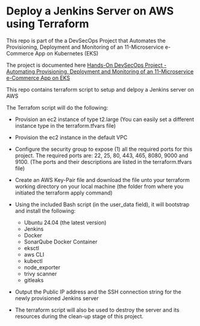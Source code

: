 # Deploy a Jenkins Server on AWS using Terraform

This repo is part of the a DevSecOps Project that Automates the Provisioning, Deployment and Monitoring of an 11-Microservice e-Commerce App on Kubernetes (EKS) 

The project is documented here [Hands-On DevSecOps Project - Automating Provisioning, Deployment and Monitoring of an 11-Microservice e-Commerce App on EKS](https://opeyemitechpro.github.io/my-projects/)

This repo contains terraform script to setup and delpoy a Jenkins server on AWS

The Terrafom script will do the following:

- Provision an ec2 instance of type t2.large (You can easily set a different instance type in the terraform.tfvars file)
- Provision the ec2 instance in the default VPC
- Configure the security group to expose (1) all the required ports for this project. The required ports are: 22, 25, 80, 443, 465, 8080, 9000 and 9100. (The ports and their descriptions are listed in the terraform.tfvars file)
- Create an AWS Key-Pair file and download the file unto your terraform working directory on your local machine (the folder from where you initiated the terraform apply command)
- Using the included Bash script (in the user_data field), it will bootstrap and install the following:

    - Ubuntu 24.04 (the latest version)
    - Jenkins
    - Docker
    - SonarQube Docker Container
    - eksctl
    - aws CLI
    - kubectl
    - node_exporter
    - trivy scanner
    - gitleaks
- Output the Public IP address and the SSH connection string for the newly provisioned Jenkins server

- The terraform script will also be used to destroy the server and its resources during the clean-up stage of this project.



